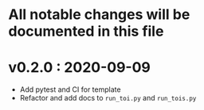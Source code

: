# All notable changes will be documented in this file

# v0.2.0 : 2020-09-09
- Add pytest and CI for template
- Refactor and add docs to `run_toi.py` and `run_tois.py`
